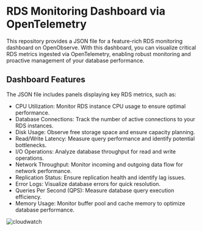 # RDS Monitoring Dashboard via OpenTelemetry

This repository provides a JSON file for a feature-rich RDS monitoring dashboard on OpenObserve. With this dashboard, you can visualize critical RDS metrics ingested via OpenTelemetry, enabling robust monitoring and proactive management of your database performance.

## Dashboard Features
The JSON file includes panels displaying key RDS metrics, such as:

- CPU Utilization: Monitor RDS instance CPU usage to ensure optimal performance.
- Database Connections: Track the number of active connections to your RDS instances.
- Disk Usage: Observe free storage space and ensure capacity planning.
- Read/Write Latency: Measure query performance and identify potential bottlenecks.
- I/O Operations: Analyze database throughput for read and write operations.
- Network Throughput: Monitor incoming and outgoing data flow for network performance.
- Replication Status: Ensure replication health and identify lag issues.
- Error Logs: Visualize database errors for quick resolution.
- Queries Per Second (QPS): Measure database query execution efficiency.
- Memory Usage: Monitor buffer pool and cache memory to optimize database performance.

![cloudwatch](./screenshots/rds_metrics.gif)